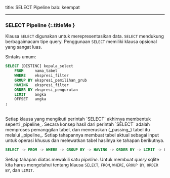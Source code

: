 title: SELECT Pipeline
bab: keempat

---


### <i class="fa fa-info-circle"></i> SELECT Pipeline {:.titleMe }

Klausa `SELECT` digunakan untuk merepresentasikan data.
`SELECT` mendukung berbagaimacam tipe query.
Penggunaan `SELECT` memiliki klausa opsional yang sangat luas.

Sintaks umum:
```sql
SELECT [DISTINC] kepala_select
	FROM     nama_tabel
	WHERE    ekspresi_filter
	GROUP BY ekspresi_pemilihan_grub
	HAVING   ekspresi_filter
	ORDER BY ekspresi_pengurutan
	LIMIT    angka
	OFFSET   angka
;
```

<br/>
Setiap klausa yang mengikuti perintah `SELECT` akhirnya membentuk seperti _pipeline_.
Secara konsep hasil dari perintah `SELECT` adalah memproses pemanggilan tabel, dan meneruskan (_passing_) tabel itu melalui _pipeline_.
Setiap tahapannya membuat tabel aktual sebagai input untuk operasi khusus dan melewatkan tabel hasilnya ke tahapan berikutnya. 

```sql
SELECT -> FROM -> WHERE -> GROUP BY -> HAVING -> ORDER BY -> LIMIT -> OFFSET
```

Setiap tahapan diatas mewakili satu _pipeline_.
Untuk membuat _query_ sqlite kita harus mengetahui tentang klausa `SELECT`, `FROM`, `WHERE`, `GROUP BY`, `ORDER BY`, dan `LIMIT`.

